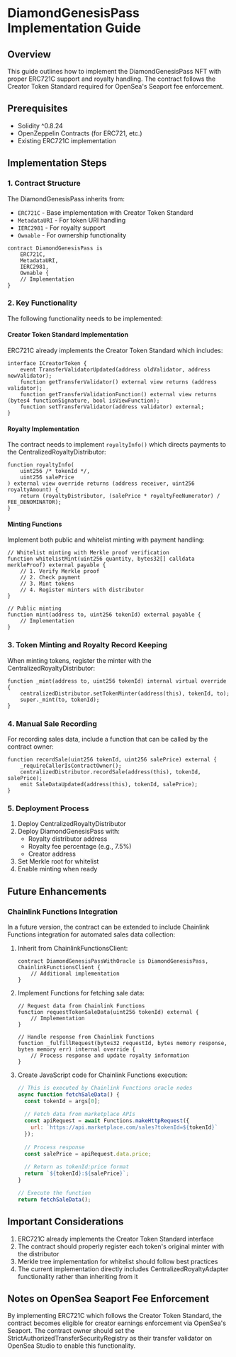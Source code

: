 # DiamondGenesisPass Implementation Guide

## Overview
This guide outlines how to implement the DiamondGenesisPass NFT with proper ERC721C support and royalty handling. The contract follows the Creator Token Standard required for OpenSea's Seaport fee enforcement.

## Prerequisites
- Solidity ^0.8.24
- OpenZeppelin Contracts (for ERC721, etc.)
- Existing ERC721C implementation

## Implementation Steps

### 1. Contract Structure
The DiamondGenesisPass inherits from:
- `ERC721C` - Base implementation with Creator Token Standard
- `MetadataURI` - For token URI handling
- `IERC2981` - For royalty support
- `Ownable` - For ownership functionality

```solidity
contract DiamondGenesisPass is 
    ERC721C, 
    MetadataURI,
    IERC2981,
    Ownable {
    // Implementation
}
```

### 2. Key Functionality
The following functionality needs to be implemented:

#### Creator Token Standard Implementation
ERC721C already implements the Creator Token Standard which includes:
```solidity
interface ICreatorToken {
    event TransferValidatorUpdated(address oldValidator, address newValidator);
    function getTransferValidator() external view returns (address validator);
    function getTransferValidationFunction() external view returns (bytes4 functionSignature, bool isViewFunction);
    function setTransferValidator(address validator) external;
}
```

#### Royalty Implementation
The contract needs to implement `royaltyInfo()` which directs payments to the CentralizedRoyaltyDistributor:

```solidity
function royaltyInfo(
    uint256 /* tokenId */,
    uint256 salePrice
) external view override returns (address receiver, uint256 royaltyAmount) {
    return (royaltyDistributor, (salePrice * royaltyFeeNumerator) / FEE_DENOMINATOR);
}
```

#### Minting Functions
Implement both public and whitelist minting with payment handling:

```solidity
// Whitelist minting with Merkle proof verification
function whitelistMint(uint256 quantity, bytes32[] calldata merkleProof) external payable {
    // 1. Verify Merkle proof
    // 2. Check payment
    // 3. Mint tokens
    // 4. Register minters with distributor
}

// Public minting
function mint(address to, uint256 tokenId) external payable {
    // Implementation
}
```

### 3. Token Minting and Royalty Record Keeping
When minting tokens, register the minter with the CentralizedRoyaltyDistributor:

```solidity
function _mint(address to, uint256 tokenId) internal virtual override {
    centralizedDistributor.setTokenMinter(address(this), tokenId, to);
    super._mint(to, tokenId);
}
```

### 4. Manual Sale Recording
For recording sales data, include a function that can be called by the contract owner:

```solidity
function recordSale(uint256 tokenId, uint256 salePrice) external {
    _requireCallerIsContractOwner();
    centralizedDistributor.recordSale(address(this), tokenId, salePrice);
    emit SaleDataUpdated(address(this), tokenId, salePrice);
}
```

### 5. Deployment Process
1. Deploy CentralizedRoyaltyDistributor
2. Deploy DiamondGenesisPass with:
   - Royalty distributor address
   - Royalty fee percentage (e.g., 7.5%)
   - Creator address
3. Set Merkle root for whitelist
4. Enable minting when ready

## Future Enhancements

### Chainlink Functions Integration
In a future version, the contract can be extended to include Chainlink Functions integration for automated sales data collection:

1. Inherit from ChainlinkFunctionsClient:
   ```solidity
   contract DiamondGenesisPassWithOracle is DiamondGenesisPass, ChainlinkFunctionsClient {
       // Additional implementation
   }
   ```

2. Implement Functions for fetching sale data:
   ```solidity
   // Request data from Chainlink Functions
   function requestTokenSaleData(uint256 tokenId) external {
       // Implementation
   }

   // Handle response from Chainlink Functions
   function _fulfillRequest(bytes32 requestId, bytes memory response, bytes memory err) internal override {
       // Process response and update royalty information
   }
   ```

3. Create JavaScript code for Chainlink Functions execution:
   ```javascript
   // This is executed by Chainlink Functions oracle nodes
   async function fetchSaleData() {
     const tokenId = args[0];
     
     // Fetch data from marketplace APIs
     const apiRequest = await Functions.makeHttpRequest({
       url: `https://api.marketplace.com/sales?tokenId=${tokenId}`
     });
     
     // Process response
     const salePrice = apiRequest.data.price;
     
     // Return as tokenId:price format
     return `${tokenId}:${salePrice}`;
   }

   // Execute the function
   return fetchSaleData();
   ```

## Important Considerations
1. ERC721C already implements the Creator Token Standard interface
2. The contract should properly register each token's original minter with the distributor
3. Merkle tree implementation for whitelist should follow best practices
4. The current implementation directly includes CentralizedRoyaltyAdapter functionality rather than inheriting from it

## Notes on OpenSea Seaport Fee Enforcement
By implementing ERC721C which follows the Creator Token Standard, the contract becomes eligible for creator earnings enforcement via OpenSea's Seaport. The contract owner should set the StrictAuthorizedTransferSecurityRegistry as their transfer validator on OpenSea Studio to enable this functionality. 